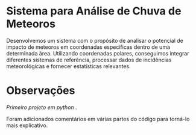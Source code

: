 # Sistema para Análise de Chuva de Meteoros
Desenvolvemos um sistema com o propósito de analisar o potencial de impacto de meteoros em coordenadas específicas dentro de uma determinada área.
Utilizando coordenadas polares, conseguimos integrar diferentes sistemas de referência, processar dados de incidências meteorológicas e fornecer estatísticas relevantes.
# Observações
*Primeiro projeto em python* .

Foram adicionados comentários em várias partes do código para torná-lo mais explicativo.
